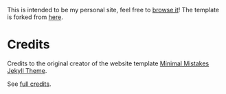 This is intended to be my personal site, feel free to [browse it](https://lcirrottola.github.io/)!
The template is forked from [here](https://github.com/mmistakes/minimal-mistakes).

# Credits
Credits to the original creator of the website template [Minimal Mistakes Jekyll Theme](https://mmistakes.github.io/minimal-mistakes/).

See [full credits](https://github.com/mmistakes/minimal-mistakes/blob/master/README.md).
